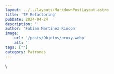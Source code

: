 ```yaml
---
layout: ../../layouts/MarkdownPostLayout.astro
title: 'TP Refactoring'
pubDate: 2024-04-24
description: ''
author: 'Fabian Martinez Rincon'
image:
    url: '/posts/Objetos/proxy.webp'
    alt: ''
tags: [""]
category: Patrones
---
```



\